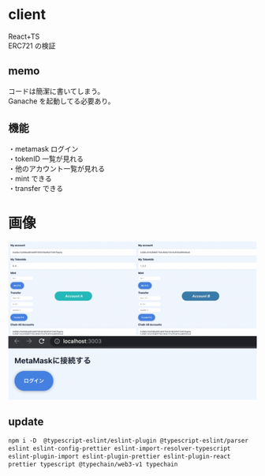 # client

React+TS  
ERC721 の検証

## memo

コードは簡潔に書いてしまう。  
Ganache を起動してる必要あり。

## 機能

・metamask ログイン  
・tokenID 一覧が見れる  
・他のアカウント一覧が見れる  
・mint できる  
・transfer できる

# 画像

![levelitemIMG](https://github.com/bokotomo/solidity-truffle-sample/raw/main/doc/levelitemIMG.jpg?raw=true)  
![levelitemLoginIMG](https://github.com/bokotomo/solidity-truffle-sample/raw/main/doc/levelitemLoginIMG.jpg?raw=true)

## update

```
npm i -D  @typescript-eslint/eslint-plugin @typescript-eslint/parser  eslint eslint-config-prettier eslint-import-resolver-typescript eslint-plugin-import eslint-plugin-prettier eslint-plugin-react prettier typescript @typechain/web3-v1 typechain
```
